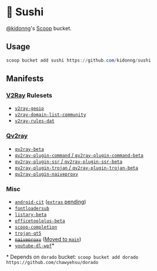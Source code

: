 # 🍣 Sushi

[@kidonng](https://github.com/kidonng)'s [Scoop](https://scoop-docs.now.sh/) bucket.

## Usage

```powershell
scoop bucket add sushi https://github.com/kidonng/sushi
```

## Manifests

### [V2Ray](https://v2fly.com/) Rulesets

- [`v2ray-geoip`](https://github.com/v2ray/geoip)
- [`v2ray-domain-list-community`](https://github.com/v2ray/domain-list-community)
- [`v2ray-rules-dat`](https://github.com/Loyalsoldier/v2ray-rules-dat)

### [Qv2ray](https://github.com/Qv2ray)

- [`qv2ray-beta`](https://github.com/Qv2ray/Qv2ray)
- [`qv2ray-plugin-command` / `qv2ray-plugin-command-beta`](https://github.com/Qv2ray/QvPlugin-Command)
- [`qv2ray-plugin-ssr` / `qv2ray-plugin-ssr-beta`](https://github.com/Qv2ray/QvPlugin-SSR)
- [`qv2ray-plugin-trojan` / `qv2ray-plugin-trojan-beta`](https://github.com/Qv2ray/QvPlugin-Trojan)
- [`qv2ray-plugin-naiveproxy`](https://github.com/Qv2ray/QvPlugin-NaiveProxy)

### Misc

- [`android-cit`](https://developer.android.com/studio#command-tools) ([`extras` pending](https://github.com/lukesampson/scoop-extras/pull/4237))
- [`fontloadersub`](https://github.com/yzwduck/FontLoaderSub)
- [`listary-beta`](https://www.listary.com/beta)
- [`officetoolplus-beta`](https://otp.landian.vip/)
- [`scoop-completion`](https://github.com/Moeologist/scoop-completion)
- [`trojan-qt5`](https://github.com/Trojan-Qt5/Trojan-Qt5)
- ~~[`naiveproxy`](https://github.com/klzgrad/naiveproxy)~~ ([Moved to `main`](https://github.com/ScoopInstaller/Main/pull/1172))
- [`youtube-dl-wpf`](https://github.com/database64128/youtube-dl-wpf)*

\* Depends on `dorado` bucket: `scoop bucket add dorado https://github.com/chawyehsu/dorado`
